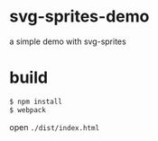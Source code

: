 # svg-sprites-demo
a simple demo with svg-sprites

# build
```bash
$ npm install
$ webpack
```

open `./dist/index.html`
